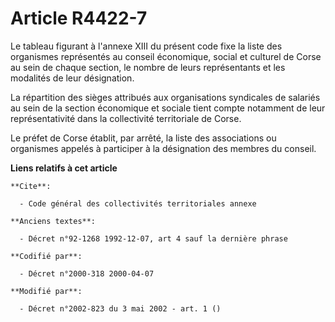 # Article R4422-7

Le tableau figurant à l'annexe XIII du présent code fixe la liste des organismes représentés au conseil économique, social et
culturel de Corse au sein de chaque section, le nombre de leurs représentants et les modalités de leur désignation.

La répartition des sièges attribués aux organisations syndicales de salariés au sein de la section économique et sociale
tient compte notamment de leur représentativité dans la collectivité territoriale de Corse.

Le préfet de Corse établit, par arrêté, la liste des associations ou organismes appelés à participer à la désignation des
membres du conseil.

**Liens relatifs à cet article**

	**Cite**:

	  - Code général des collectivités territoriales annexe

	**Anciens textes**:

	  - Décret n°92-1268 1992-12-07, art 4 sauf la dernière phrase

	**Codifié par**:

	  - Décret n°2000-318 2000-04-07

	**Modifié par**:

	  - Décret n°2002-823 du 3 mai 2002 - art. 1 ()
